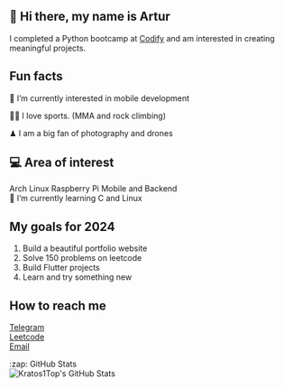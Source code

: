 <head>
<link rel="stylesheet" href="https://cdnjs.cloudflare.com/ajax/libs/font-awesome/5.15.3/css/all.min.css" integrity="sha384-XXXXXXX" crossorigin="anonymous">
</head>

## 👋 Hi there, my name is Artur
I completed a Python bootcamp at [Codify](https://www.codifylab.com/) and am interested in creating meaningful projects. 


## Fun facts 

👀 I’m currently interested in mobile development 

🤼‍♂️ I love sports. (MMA and rock climbing)

♟ I am a big fan of photography and drones


## 💻 Area of interest
Arch Linux
Raspberry Pi
Mobile and Backend
<br>
🌱 I’m currently learning C and Linux

## My goals for 2024
1. Build a beautiful portfolio website 
2. Solve 150 problems on leetcode
3. Build Flutter projects
4. Learn and try something new

## How to reach me
[Telegram](https://t.me/@artos_tash) <br>
[Leetcode](https://leetcode.com/_Artos_/) <br>
[Email](mailto:strong.willed254@gmail.com)


<summary>:zap: GitHub Stats</summary>

<img align="left" alt="Kratos1Top's GitHub Stats" src="https://github-readme-stats.vercel.app/api?username=Artos1Tash&show_icons=true&theme=tokyonight" />
  
